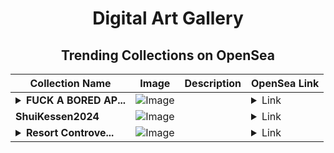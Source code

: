 <div align="center">

# Digital Art Gallery

## Trending Collections on OpenSea

| Collection Name                       | Image                                                                                     | Description                       | OpenSea Link                                                                                          |
|---------------------------------------|-------------------------------------------------------------------------------------------|-----------------------------------|--------------------------------------------------------------------------------------------------------|
| **<details><summary>FUCK A BORED AP...</summary>FUCK A BORED APE • MojoTheGhost x Christiano Covino</details>** | ![Image](https://i.seadn.io/s/raw/files/181395f17e4c95bb24b8b2aac16f01a2.png?w=500&auto=format?w=200&auto=format) |  | <details><summary>Link</summary>[FUCK A BORED APE • MojoTheGhost x Christiano Covino](https://opensea.io/collection/fuck-a-bored-ape-mojotheghost-x-christiano-covino)</details> |
| **ShuiKessen2024** | ![Image](https://i.seadn.io/s/raw/files/a3186c0f10d16ff79368083aa33078e1.png?w=500&auto=format?w=200&auto=format) |  | <details><summary>Link</summary>[ShuiKessen2024](https://opensea.io/collection/shuikessen2024-1)</details> |
| **<details><summary>Resort Controve...</summary>Resort Controversy</details>** | ![Image](https://i.seadn.io/s/raw/files/eda9a7186ce216c5ed58318d0584f6a0.jpg?w=500&auto=format?w=200&auto=format) |  | <details><summary>Link</summary>[Resort Controversy](https://opensea.io/collection/resort-controversy)</details> |

</div>